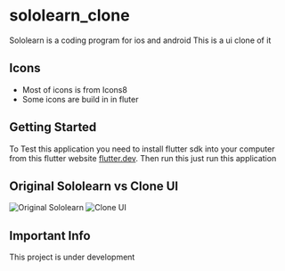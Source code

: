 # sololearn_clone

Sololearn is a coding program for ios and android 
This is a ui clone of it

## Icons

- Most of icons is from Icons8
- Some icons are build in in fluter

## Getting Started
To Test this application you need to install flutter sdk into your computer from this flutter website [flutter.dev](https://docs.flutter.dev/get-started/install).
Then run this just run this application

## Original Sololearn vs Clone UI
![Original Sololearn](https://github.com/GoodCoder27/Sololearn-Clone/assets/138159225/ffe5c79d-e616-41ee-9c1b-dd4deb869bfa/raw=true)
![Clone UI](https://github.com/GoodCoder27/Sololearn-Clone/assets/138159225/d53811fb-7c66-4e44-bfff-23199ab61be4)

## Important Info

This project is under development
